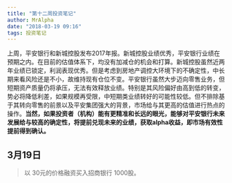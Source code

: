 ```yaml
---
title: "第十二周投资笔记"
author: MrAlpha
date: "2018-03-19 09:16"
tags: 投资笔记
---
```


上周，平安银行和新城控股发布2017年报。新城控股业绩优秀，平安银行业绩在预期之内。在目前的估值体系下，均没有加减仓的机会和打算。新城控股虽然近两年业绩已锁定，利润表现优秀。但是考虑到房地产调控大环境下的不确定性，中长期来看风险还是不小，故维持现有仓位不变。平安银行虽然大步迈向零售业务，但短期资产质量仍将承压，无法有效释放业绩。特别是其风险偏好由高到低的转变，势必将降低利差，如果规模再受限，中短期类业绩转好的可能性较低。但不排除基于其转向零售的前景以及平安集团强大的背景，市场给与其更高的估值进行热点的操作。**当然，如果投资者（机构）能有更精准和长远的眼光，能够对平安银行未来发展给与较高的确定性，将提前兑现未来的业绩，获取alpha收益，即市场有效性提前得到确认。**

## 3月19日

> 以 30元的价格融资买入招商银行 1000股。
